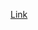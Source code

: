 [Link](https://www.figma.com/board/EIBhp2dahWfncd5rLPB0HZ/Untitled?node-id=0%3A1&t=ff6k70SH97XHfyp5-1)